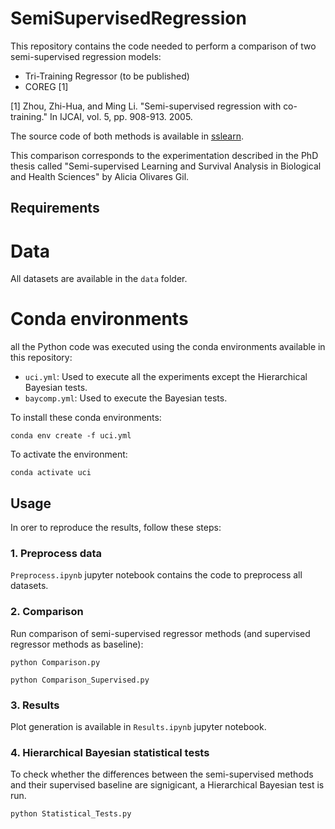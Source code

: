 # SemiSupervisedRegression

This repository contains the code needed to perform a comparison of two semi-supervised regression models: 
- Tri-Training Regressor (to be published)
- COREG [1]

[1] Zhou, Zhi-Hua, and Ming Li. "Semi-supervised regression with co-training." In IJCAI, vol. 5, pp. 908-913. 2005.

The source code of both methods is available in [sslearn](https://github.com/jlgarridol/sslearn).

This comparison corresponds to the experimentation described in the PhD thesis called "Semi-supervised Learning and Survival Analysis in Biological and Health Sciences" by Alicia Olivares Gil. 



## Requirements
# Data
All datasets are available in the `data` folder. 

# Conda environments
all the Python code was executed using the conda environments available in this repository: 
- `uci.yml`: Used to execute all the experiments except the Hierarchical Bayesian tests.
- `baycomp.yml`: Used to execute the Bayesian tests. 

To install these conda environments: 

```
conda env create -f uci.yml
```
To activate the environment: 
```
conda activate uci
```

## Usage
In orer to reproduce the results, follow these steps: 

### 1. Preprocess data
`Preprocess.ipynb` jupyter notebook contains the code to preprocess all datasets. 

### 2. Comparison
Run comparison of semi-supervised regressor methods (and supervised regressor methods as baseline): 

```
python Comparison.py
```
```
python Comparison_Supervised.py
```
### 3. Results
Plot generation is available in `Results.ipynb` jupyter notebook. 

### 4. Hierarchical Bayesian statistical tests
To check whether the differences between the semi-supervised methods and their supervised baseline are signigicant, a Hierarchical Bayesian test is run. 
```
python Statistical_Tests.py
``` 
